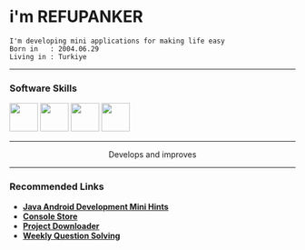 # i'm REFUPANKER
```
I'm developing mini applications for making life easy
Born in   : 2004.06.29
Living in : Turkiye
``` 
---
###  Software Skills 
<div >
<img width="50" height="50" src="https://cdn-icons-png.flaticon.com/512/6132/6132221.png"/>
<img width="50" height="50" src="https://cdn-icons-png.flaticon.com/512/226/226777.png"/>
<img width="50" height="50" src="https://cdn-icons-png.flaticon.com/512/5968/5968350.png"/>
<img width="50" height="50" src="https://cdn-icons-png.flaticon.com/512/5968/5968292.png"/>
</div>

---


<div align="center">
  Develops and improves
</div>
  
  
---
### Recommended Links
- [**Java Android Development Mini Hints**](https://github.com/REFUPANKER/JavaAndroid_MiniDetails)
- [**Console Store**](https://github.com/REFUPANKER/ConsoleStore_WithJava)  
- [**Project Downloader**](https://projectmanager.pactrefupanker.repl.co)  
- [**Weekly Question Solving**](https://WeeklyQuestionSolvingSite1.pactrefupanker.repl.co)  
